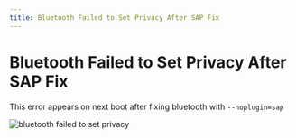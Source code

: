 ```yaml
---
title: Bluetooth Failed to Set Privacy After SAP Fix
---
```


# Bluetooth Failed to Set Privacy After SAP Fix

This error appears on next boot after fixing bluetooth with `--noplugin=sap`

![bluetooth failed to set privacy](/img/new-user-manual/child-raspi/bt-sap-error-after-restart.png)
